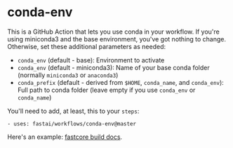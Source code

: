 # conda-env

This is a GitHub Action that lets you use conda in your workflow. If you're using miniconda3 and the base environment, you've got nothing to change. Otherwise, set these additional parameters as needed:

- `conda_env` (default - base): Environment to activate
- `conda_env` (default - miniconda3): Name of your base conda folder (normally `miniconda3` or `anaconda3`)
- `conda_prefix` (default - derived from `$HOME`, `conda_name`, and `conda_env`): Full path to conda folder (leave empty if you use `conda_env` or `conda_name`)

You'll need to add, at least, this to your `steps`:

```
- uses: fastai/workflows/conda-env@master
```

Here's an example: [fastcore build docs](https://github.com/fastai/fastcore/blob/master/.github/workflows/docs.yml).
